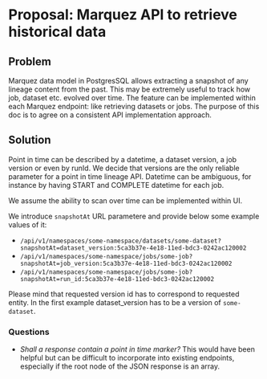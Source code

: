 # Proposal: Marquez API to retrieve historical data

## Problem

Marquez data model in PostgresSQL allows extracting a snapshot of any lineage content from the past. This may be extremely
useful to track how job, dataset etc. evolved over time. The feature can be implemented within each Marquez endpoint: like
retrieving datasets or jobs. The purpose of this doc is to agree on a consistent API implementation approach. 

## Solution

Point in time can be described by a datetime, a dataset version, a job version or even by runId. We decide that versions are the
only reliable parameter for a point in time lineage API. Datetime can be ambiguous, for instance by having START and COMPLETE
datetime for each job.

We assume the ability to scan over time can be implemented within UI. 

We introduce `snapshotAt` URL parametere and provide below some example values of it:

 * `/api/v1/namespaces/some-namespace/datasets/some-dataset?snapshotAt=dataset_version:5ca3b37e-4e18-11ed-bdc3-0242ac120002`
 * `/api/v1/namespaces/some-namespace/jobs/some-job?snapshotAt=job_version:5ca3b37e-4e18-11ed-bdc3-0242ac120002`
 * `/api/v1/namespaces/some-namespace/jobs/some-job?snapshotAt=run_id:5ca3b37e-4e18-11ed-bdc3-0242ac120002`
 
Please mind that requested version id has to correspond to requested entity. In the first example dataset_version
has to be a version of `some-dataset`. 

### Questions

* *Shall a response contain a point in time marker?* This would have been helpful but can be difficult to incorporate
into existing endpoints, especially if the root node of the JSON response is an array. 
